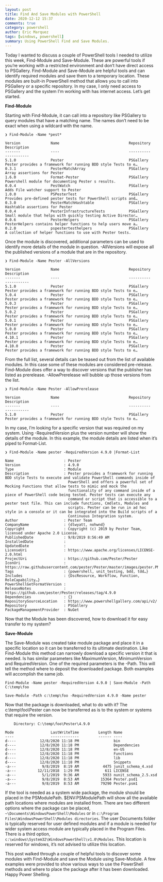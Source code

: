 ```yaml
---
layout: post
title: Find And Save Modules with PowerShell
date: 2020-12-12 15:37
comments: true
category: powershell
author: Eric Marquez
tags: [windows, powershell]
summary: Using PowerShell Find and Save Modules.
---
```


Today I wanted to discuss a couple of PowerShell tools I needed to utilize this week, Find-Module and Save-Module.  These are powerful tools if you’re working with a restricted environment and don’t have direct access to PSGallery.  Find-Module and Save-Module are helpful tools and can identify required modules and save them to a temporary location.  These modules are built-in PowerShell method that allows you to call into PSGallery or a specific repository.  In my case, I only need access to PSGallery and the system I’m working with has internet access.  Let’s get started.

**Find-Module**

Starting with Find-Module, it can call into a repository like PSGallery to query modules that have a matching name.  The names don’t need to be exact when using a wildcard with the name. 

```
❯ Find-Module -Name *pest*

Version              Name                                Repository           Description
-------              ----                                ----------           -----------
5.1.0                Pester                              PSGallery            Pester provides a framework for running BDD style Tests to e…
0.3.1                PesterMatchArray                    PSGallery            Array assertions for Pester
1.6.0                Format-Pester                       PSGallery            Powershell module for documenting Pester s results.
0.0.4                PestWatch                           PSGallery            Adds File watcher support to Pester
1.0.0                PSPesterTest                        PSGallery            Provides pre-defined pester tests for PowerShell scripts and…
0.3.0                PesterMatchHashtable                PSGallery            Hashtable assertions for Pester
0.0.4                PesterInfrastructureTests           PSGallery            Small module that helps with quickly testing Active Director…
0.0.6                PesterHelpers                       PSGallery            PesterHelpers contains helper functions to help users move a…
0.2.0                pspestertesthelpers                 PSGallery            A collection of helper functions to use with Pester tests.
```

Once the module is discovered, additional parameters can be used to identify more details of the module in question.  -AllVersions will expose all the published versions of a module that are in the repository.

```
❯ Find-Module -Name Pester -AllVersions

Version              Name                                Repository           Description
-------              ----                                ----------           -----------
5.1.0                Pester                              PSGallery            Pester provides a framework for running BDD style Tests to e…
5.0.4                Pester                              PSGallery            Pester provides a framework for running BDD style Tests to e…
5.0.3                Pester                              PSGallery            Pester provides a framework for running BDD style Tests to e…
5.0.2                Pester                              PSGallery            Pester provides a framework for running BDD style Tests to e…
5.0.1                Pester                              PSGallery            Pester provides a framework for running BDD style Tests to e…
5.0.0                Pester                              PSGallery            Pester provides a framework for running BDD style Tests to e…
4.10.1               Pester                              PSGallery            Pester provides a framework for running BDD style Tests to e…
4.10.0               Pester                              PSGallery            Pester provides a framework for running BDD style Tests to e…
```

From the full list, several details can be teased out from the list of available modules. In this case some of these modules are considered pre-release.  Find-Module does offer a way to discover versions that the publisher has listed as prerelease.  -AllowPrerelease will bubble up those versions from the list.

```
❯ Find-Module -Name Pester -AllowPrerelease

Version              Name                                Repository           Description
-------              ----                                ----------           -----------
5.1.0                Pester                              PSGallery            Pester provides a framework for running BDD style Tests to e…
```

In my case, I’m looking for a specific version that was required on my system.  Using -RequiredVersion plus the version number will show the details of the module.  In this example, the module details are listed when it’s piped to Format-List.

```
❯ Find-Module -Name pester -RequiredVersion 4.9.0 |Format-List

Name                       : Pester
Version                    : 4.9.0
Type                       : Module
Description                : Pester provides a framework for running BDD style Tests to execute and validate PowerShell commands inside of
                             PowerShell and offers a powerful set of Mocking Functions that allow tests to mimic and mock the
                             functionality of any command inside of a piece of PowerShell code being tested. Pester tests can execute any
                             command or script that is accessible to a pester test file. This can include functions, Cmdlets, Modules and
                             scripts. Pester can be run in ad hoc style in a console or it can be integrated into the Build scripts of a
                             Continuous Integration system.
Author                     : Pester Team
CompanyName                : {dlwyatt, nohwnd}
Copyright                  : Copyright (c) 2019 by Pester Team, licensed under Apache 2.0 License.
PublishedDate              : 9/8/2019 8:56:49 AM
InstalledDate              :
UpdatedDate                :
LicenseUri                 : https://www.apache.org/licenses/LICENSE-2.0.html
ProjectUri                 : https://github.com/Pester/Pester
IconUri                    : https://raw.githubusercontent.com/pester/Pester/master/images/pester.PNG
Tags                       : {powershell, unit_testing, bdd, tdd…}
Includes                   : {DscResource, Workflow, Function, RoleCapability…}
PowerShellGetFormatVersion :
ReleaseNotes               : https://github.com/pester/Pester/releases/tag/4.9.0
Dependencies               : {}
RepositorySourceLocation   : https://www.powershellgallery.com/api/v2/
Repository                 : PSGallery
PackageManagementProvider  : NuGet
```

Now that the Module has been discovered, how to download it for easy transfer to my system?

**Save-Module**

The Save-Module was created take module package and place it in a specific location so it can be transferred to its ultimate destination.   Like Find-Module this method can narrowly download a specific version it that is needed.  Is has similar parameters like MaximumVersion, MinimumVersion and RequiredVersion.  One of the required parameters is the -Path.  This will tell the method where to deposit the downloaded package. Both examples will accomplish the same job.

```
Find-Module -Name pester -RequiredVersion 4.9.0 | Save-Module -Path C:\temp\foo

Save-Module -Path c:\temp\foo -RequiredVersion 4.9.0 -Name pester
```

Now that the package is downloaded, what to do with it?  The c:\temp\foo\Pester can now be transferred as is to the system or systems that require the version.  

```
    Directory: C:\temp\foo\Pester\4.9.0

Mode                 LastWriteTime         Length Name
----                 -------------         ------ ----
d----           12/8/2020 11:18 PM                bin
d----           12/8/2020 11:18 PM                Dependencies
d----           12/8/2020 11:18 PM                en-US
d----           12/8/2020 11:18 PM                Functions
d----           12/8/2020 11:18 PM                lib
d----           12/8/2020 11:18 PM                Snippets
-a---            9/8/2019  8:19 AM           4475 junit_schema_4.xsd
-a---          12/11/2018  1:29 PM            611 LICENSE
-a---            5/1/2019  9:36 AM           5933 nunit_schema_2.5.xsd
-a---            9/8/2019  8:53 AM          15364 Pester.psd1
-a---            9/8/2019  8:53 AM          79290 Pester.psm1
```

If the tool is needed as a system wide package, the module should be placed in the PSModulePath.  $ENV:PSModulePath will show all the available path locations where modules are installed from. There are two different options where the package can be placed, `~\Documents\WindowsPowerShell\Modules` or in `c:\Program Files\WindowsPowerShell\Modules directories`.  The user Documents folder is typically reserved for user defined modules and if a module is needed for wider system access module are typically placed in the Program Files.  There is a third option, `c:\windows\System32\WindowsPowerShell\v1.0\Modules`.   This location is reserved for windows, it’s not advised to utilize this location.

This post walked through a couple of helpful tools to discover some modules with Find-Module and save the Module using Save-Module. A few examples were provided to show various ways to use the PowerShell methods and where to place the package after it has been downloaded.  Happy Power Shelling. 
